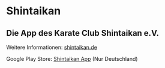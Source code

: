 # Shintaikan
<!-- markdownlint-disable MD026 -->
## Die App des Karate Club Shintaikan e.V.

Weitere Informationen: [shintaikan.de](https://shintaikan.de)

Google Play Store: [Shintaikan App](https://play.google.com/store/apps/details?id=de.schweininchen.shintaikan.shintaikan.new) (Nur Deutschland)
